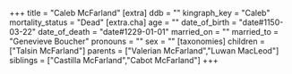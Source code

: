 +++
title = "Caleb McFarland"
[extra]
ddb = ""
kingraph_key = "Caleb"
mortality_status = "Dead"
[extra.cha]
age = ""
date_of_birth = "date#1150-03-22"
date_of_death = "date#1229-01-01"
married_on = ""
married_to = "Genevieve Boucher"
pronouns = ""
sex = ""
[taxonomies]
children = ["Talsin McFarland"]
parents = ["Valerian McFarland","Luwan MacLeod"]
siblings = ["Castilla McFarland","Cabot McFarland"]
+++


